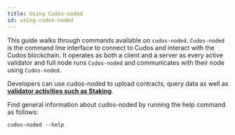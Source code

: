 ```yaml
---
title: Using Cudos-noded 
id: using-cudos-noded
---
```


This guide walks through commands available on `cudos-noded`. `Cudos-noded` is the command line interface to connect to Cudos and interact with the Cudos blockchain. It operates as both a client and a server as every active validator and full node runs `Cudos-noded` and communicates with their node using `Cudos-noded`. 

Developers can use cudos-noded to upload contracts, query data as well as [**validator activities such as Staking**](/docs/node/run-node/staking-cli). 

Find general information about cudos-noded by running the help command as follows:

```shell
cudos-noded --help
```

